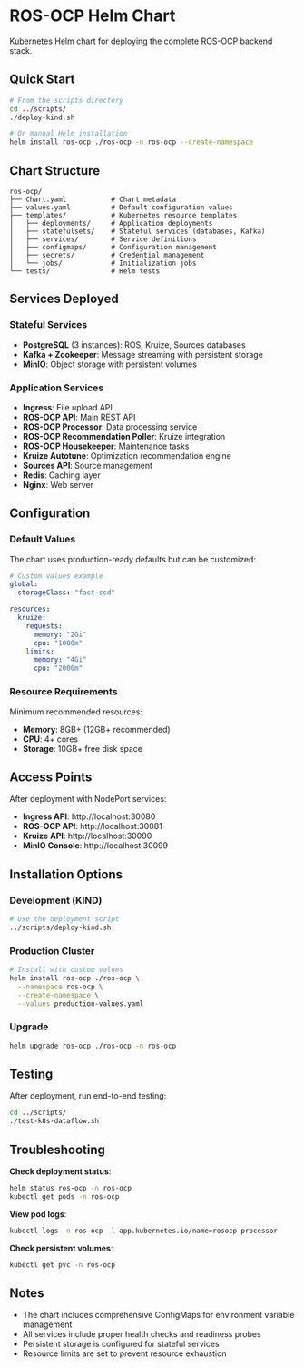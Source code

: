 # ROS-OCP Helm Chart

Kubernetes Helm chart for deploying the complete ROS-OCP backend stack.

## Quick Start

```bash
# From the scripts directory
cd ../scripts/
./deploy-kind.sh

# Or manual Helm installation
helm install ros-ocp ./ros-ocp -n ros-ocp --create-namespace
```

## Chart Structure

```
ros-ocp/
├── Chart.yaml           # Chart metadata
├── values.yaml          # Default configuration values
├── templates/           # Kubernetes resource templates
│   ├── deployments/     # Application deployments
│   ├── statefulsets/    # Stateful services (databases, Kafka)
│   ├── services/        # Service definitions
│   ├── configmaps/      # Configuration management
│   ├── secrets/         # Credential management
│   └── jobs/            # Initialization jobs
└── tests/               # Helm tests
```

## Services Deployed

### Stateful Services
- **PostgreSQL** (3 instances): ROS, Kruize, Sources databases
- **Kafka + Zookeeper**: Message streaming with persistent storage
- **MinIO**: Object storage with persistent volumes

### Application Services
- **Ingress**: File upload API
- **ROS-OCP API**: Main REST API
- **ROS-OCP Processor**: Data processing service
- **ROS-OCP Recommendation Poller**: Kruize integration
- **ROS-OCP Housekeeper**: Maintenance tasks
- **Kruize Autotune**: Optimization recommendation engine
- **Sources API**: Source management
- **Redis**: Caching layer
- **Nginx**: Web server

## Configuration

### Default Values
The chart uses production-ready defaults but can be customized:

```yaml
# Custom values example
global:
  storageClass: "fast-ssd"

resources:
  kruize:
    requests:
      memory: "2Gi"
      cpu: "1000m"
    limits:
      memory: "4Gi"
      cpu: "2000m"
```

### Resource Requirements
Minimum recommended resources:
- **Memory**: 8GB+ (12GB+ recommended)
- **CPU**: 4+ cores
- **Storage**: 10GB+ free disk space

## Access Points

After deployment with NodePort services:

- **Ingress API**: http://localhost:30080
- **ROS-OCP API**: http://localhost:30081
- **Kruize API**: http://localhost:30090
- **MinIO Console**: http://localhost:30099

## Installation Options

### Development (KIND)
```bash
# Use the deployment script
../scripts/deploy-kind.sh
```

### Production Cluster
```bash
# Install with custom values
helm install ros-ocp ./ros-ocp \
  --namespace ros-ocp \
  --create-namespace \
  --values production-values.yaml
```

### Upgrade
```bash
helm upgrade ros-ocp ./ros-ocp -n ros-ocp
```

## Testing

After deployment, run end-to-end testing:

```bash
cd ../scripts/
./test-k8s-dataflow.sh
```

## Troubleshooting

**Check deployment status**:
```bash
helm status ros-ocp -n ros-ocp
kubectl get pods -n ros-ocp
```

**View pod logs**:
```bash
kubectl logs -n ros-ocp -l app.kubernetes.io/name=rosocp-processor
```

**Check persistent volumes**:
```bash
kubectl get pvc -n ros-ocp
```

## Notes

- The chart includes comprehensive ConfigMaps for environment variable management
- All services include proper health checks and readiness probes
- Persistent storage is configured for stateful services
- Resource limits are set to prevent resource exhaustion